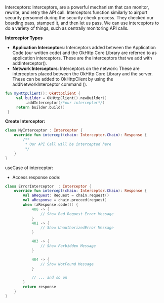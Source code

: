 

Interceptors:
Interceptors, are a powerful mechanism that can monitor, rewrite, and retry the API call.
Interceptors function similarly to airport security personnel during the security check process. They checked our boarding pass, stamped it, and then let us pass.
We can use interceptors to do a variety of things, such as centrally monitoring API calls.

**Interceptor Types**
- **Application Interceptors**: Interceptors added between the Application Code (our written code) and the OkHttp Core Library are referred to as application interceptors. These are the interceptors that we add with addInterceptor().
- **Network Interceptors**: Interceptors on the network: These are interceptors placed between the OkHttp Core Library and the server. These can be added to OkHttpClient by using the addNetworkInterceptor command ().

```kotlin 
fun myHttpClient(): OkHttpClient {
     val builder = OkHttpClient().newBuilder()
         .addInterceptor(/*our interceptor*/)
     return builder.build()
 }
```
**Create Interceptor:**
```kotlin
class MyInterceptor : Interceptor {
    override fun intercept(chain: Interceptor.Chain): Response {
        /**
         * Our API Call will be intercepted here
         */
    }
}
```

useCase of interceptor:

- Access response code:
```kotlin
class ErrorInterceptor  : Interceptor {
    override fun intercept(chain: Interceptor.Chain): Response {
        val aRequest: Request = chain.request()
        val aResponse = chain.proceed(request)
        when (aResponse.code()) {
            400 -> {
                // Show Bad Request Error Message
            }
            401 -> {
                // Show UnauthorizedError Message
            }

            403 -> {
                // Show Forbidden Message
            }

            404 -> {
                // Show NotFound Message
            }

            // ... and so on
        }
        return response
    }
}
```

